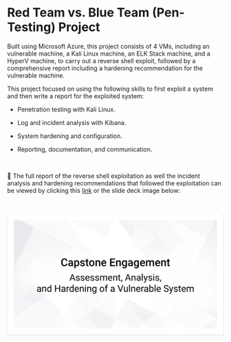 # Red Team vs. Blue Team (Pen-Testing) Project

Built using Microsoft Azure, this project consists of 4 VMs, including an vulnerable machine, a Kali Linux machine, an ELK Stack machine, and a HyperV machine, to carry out a reverse shell exploit, followed by a comprehensive report including a hardening recommendation for the vulnerable machine.

This project focused on using the following skills to first exploit a system and then write a report for the exploited system:

- Penetration testing with Kali Linux.

- Log and incident analysis with Kibana.

- System hardening and configuration.

- Reporting, documentation, and communication.


<br />

🔗 The full report of the reverse shell exploitation as well the incident analysis and hardening recommendations that followed the exploitation can be viewed by clicking this [link](https://github.com/juliannatetreault/RedTeam-vs-BlueTeam-Project/blob/3f78cc72dc7adf57c099fb97d47128859254357b/Project_2__Capstone_Engagement.pptx.pdf) or the slide deck image below:

<br />

[![Red Team vs. Blue Team Slide Deck - Image of First Slide](https://github.com/juliannatetreault/RedTeam-vs-BlueTeam-Project/blob/3f78cc72dc7adf57c099fb97d47128859254357b/Capstone%20Engagment%20Image.png)](https://github.com/juliannatetreault/RedTeam-vs-BlueTeam-Project/blob/3f78cc72dc7adf57c099fb97d47128859254357b/Project_2__Capstone_Engagement.pptx.pdf)
